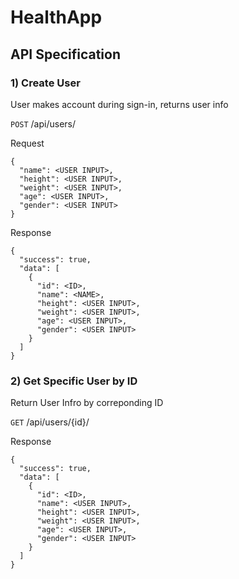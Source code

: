 # HealthApp
## API Specification

### 1) Create User
User makes account during sign-in, returns user info

<code>POST</code> /api/users/

Request
```
{
  "name": <USER INPUT>,
  "height": <USER INPUT>,
  "weight": <USER INPUT>,
  "age": <USER INPUT>,
  "gender": <USER INPUT>
}
```
Response
```
{
  "success": true,
  "data": [
    {
      "id": <ID>,
      "name": <NAME>,
      "height": <USER INPUT>,
      "weight": <USER INPUT>,
      "age": <USER INPUT>,
      "gender": <USER INPUT>
    }
  ]
}
```

### 2) Get Specific User by ID
Return User Infro by correponding ID

<code>GET</code> /api/users/{id}/

Response
```
{
  "success": true,
  "data": [
    {
      "id": <ID>,
      "name": <USER INPUT>,
      "height": <USER INPUT>,
      "weight": <USER INPUT>,
      "age": <USER INPUT>,
      "gender": <USER INPUT>
    }
  ]
}
```
